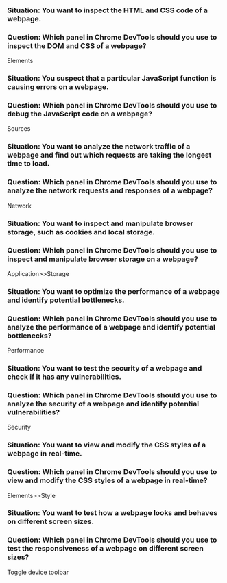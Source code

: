 ### Situation: You want to inspect the HTML and CSS code of a webpage.
### Question: Which panel in Chrome DevTools should you use to inspect the DOM and CSS of a webpage?

Elements

### Situation: You suspect that a particular JavaScript function is causing errors on a webpage.
### Question: Which panel in Chrome DevTools should you use to debug the JavaScript code on a webpage?

Sources

### Situation: You want to analyze the network traffic of a webpage and find out which requests are taking the longest time to load.
### Question: Which panel in Chrome DevTools should you use to analyze the network requests and responses of a webpage?

Network

### Situation: You want to inspect and manipulate browser storage, such as cookies and local storage.
### Question: Which panel in Chrome DevTools should you use to inspect and manipulate browser storage on a webpage?

Application>>Storage

### Situation: You want to optimize the performance of a webpage and identify potential bottlenecks.
### Question: Which panel in Chrome DevTools should you use to analyze the performance of a webpage and identify potential bottlenecks?

Performance

### Situation: You want to test the security of a webpage and check if it has any vulnerabilities.
### Question: Which panel in Chrome DevTools should you use to analyze the security of a webpage and identify potential vulnerabilities?

Security

### Situation: You want to view and modify the CSS styles of a webpage in real-time.
### Question: Which panel in Chrome DevTools should you use to view and modify the CSS styles of a webpage in real-time?

Elements>>Style

### Situation: You want to test how a webpage looks and behaves on different screen sizes.
### Question: Which panel in Chrome DevTools should you use to test the responsiveness of a webpage on different screen sizes?

Toggle device toolbar